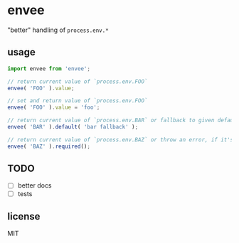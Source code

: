 # envee

"better" handling of `process.env.*`

## usage

```js
import envee from 'envee';

// return current value of `process.env.FOO`
envee( 'FOO' ).value;

// set and return value of `process.env.FOO`
envee( 'FOO' ).value = 'foo';

// return current value of `process.env.BAR` or fallback to given default value
envee( 'BAR' ).default( 'bar fallback' );

// return current value of `process.env.BAZ` or throw an error, if it's undefined
envee( 'BAZ' ).required();
```

## TODO
- [ ] better docs
- [ ] tests

## license
MIT
